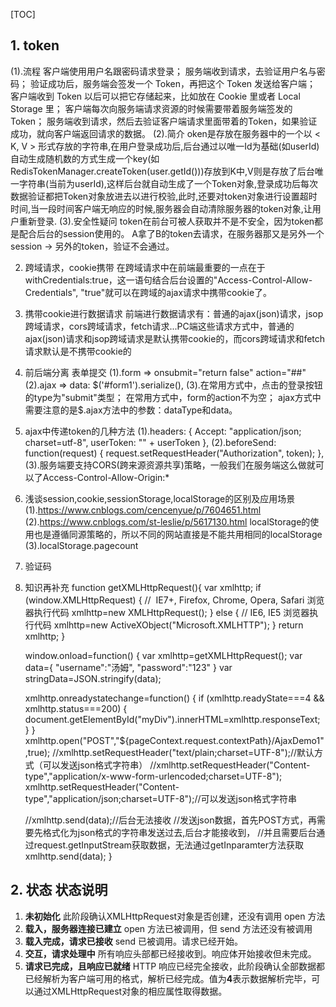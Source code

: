 [TOC]
## 1. token

(1).流程
	客户端使用用户名跟密码请求登录；
	服务端收到请求，去验证用户名与密码；
	验证成功后，服务端会签发一个 Token，再把这个 Token 发送给客户端；
	客户端收到 Token 以后可以把它存储起来，比如放在 Cookie 里或者 Local Storage 里；
	客户端每次向服务端请求资源的时候需要带着服务端签发的 Token；
	服务端收到请求，然后去验证客户端请求里面带着的Token，如果验证成功，就向客户端返回请求的数据。
(2).简介
	oken是存放在服务器中的一个以 < K, V > 形式存放的字符串,在用户登录成功后,后台通过以唯一Id为基础(如userId)自动生成随机数的方式生成一个key(如RedisTokenManager.createToken(user.getId()))存放到K中,V则是存放了后台唯一字符串(当前为userId),这样后台就自动生成了一个Token对象,登录成功后每次数据验证都把Token对象放进去以进行校验,此时,还要对token对象进行设置超时时间,当一段时间客户端无响应的时候,服务器会自动清除服务器的token对象,让用户重新登录.
(3).安全性疑问
	token在前台可被人获取并不是不安全，因为token都是配合后台的session使用的。
	A拿了B的token去请求，在服务器那又是另外一个session -> 另外的token，验证不会通过。


2. 跨域请求，cookie携带
	在跨域请求中在前端最重要的一点在于withCredentials:true，这一语句结合后台设置的"Access-Control-Allow-Credentials", "true"就可以在跨域的ajax请求中携带cookie了。

3. 携带cookie进行数据请求
前端进行数据请求有：普通的ajax(json)请求，jsop跨域请求，cors跨域请求，fetch请求...PC端这些请求方式中，普通的ajax(json)请求和jsop跨域请求是默认携带cookie的，而cors跨域请求和fetch请求默认是不携带cookie的

4. 前后端分离
	表单提交
	(1).form => onsubmit="return false" action="##"
	(2).ajax =>  data: $('#form1').serialize(),
	(3).在常用方式中，点击的登录按钮的type为"submit"类型；
			在常用方式中，form的action不为空；
			ajax方式中需要注意的是$.ajax方法中的参数：dataType和data。


5. ajax中传递token的几种方法
	(1).headers: {
			Accept: "application/json; charset=utf-8",
			userToken: "" + userToken
		},
	(2).beforeSend: function(request) {
            request.setRequestHeader("Authorization", token);
		},
	(3).服务端要支持CORS(跨来源资源共享)策略，一般我们在服务端这么做就可以了Access-Control-Allow-Origin:*

6. 浅谈session,cookie,sessionStorage,localStorage的区别及应用场景
	(1).https://www.cnblogs.com/cencenyue/p/7604651.html
	(2).https://www.cnblogs.com/st-leslie/p/5617130.html
		localStorage的使用也是遵循同源策略的，所以不同的网站直接是不能共用相同的localStorage
	(3).localStorage.pagecount


7. 验证码



8. 知识再补充
    function getXMLHttpRequest(){
      var xmlhttp;
      if (window.XMLHttpRequest)
      {
      //  IE7+, Firefox, Chrome, Opera, Safari 浏览器执行代码
        xmlhttp=new XMLHttpRequest();
      } else {
      // IE6, IE5 浏览器执行代码
        xmlhttp=new ActiveXObject("Microsoft.XMLHTTP");
      }
      return xmlhttp;
    }

    window.onload=function()
    {
      var xmlhttp=getXMLHttpRequest();
      var data={
        "username":"汤姆",
        "password":"123"
      }
      var stringData=JSON.stringify(data);

      xmlhttp.onreadystatechange=function()
      {
        if (xmlhttp.readyState===4 && xmlhttp.status===200)
        {
          document.getElementById("myDiv").innerHTML=xmlhttp.responseText;
        }
      }
      xmlhttp.open("POST","${pageContext.request.contextPath}/AjaxDemo1",true);
      //xmlhttp.setRequestHeader("text/plain;charset=UTF-8");//默认方式（可以发送json格式字符串）
      //xmlhttp.setRequestHeader("Content-type","application/x-www-form-urlencoded;charset=UTF-8");
      xmlhttp.setRequestHeader("Content-type","application/json;charset=UTF-8");//可以发送json格式字符串

      //xmlhttp.send(data);//后台无法接收
      //发送json数据，首先POST方式，再需要先格式化为json格式的字符串发送过去,后台才能接收到，
      //并且需要后台通过request.getInputStream获取数据，无法通过getInparamter方法获取
      xmlhttp.send(data);
    }



## 2. 	 状态 状态说明 

1. **未初始化** 
   此阶段确认XMLHttpRequest对象是否创建，还没有调用 open 方法
2. **载入，服务器连接已建立** 
   open 方法已被调用，但 send 方法还没有被调用
3. **载入完成，请求已接收** 
   send 已被调用。请求已经开始。
4. **交互，请求处理中** 
   所有响应头部都已经接收到。响应体开始接收但未完成。
5. **请求已完成，且响应已就绪** 
   HTTP 响应已经完全接收，此阶段确认全部数据都已经解析为客户端可用的格式，解析已经完成。值为**4**表示数据解析完毕，可以通过XMLHttpRequest对象的相应属性取得数据。 







